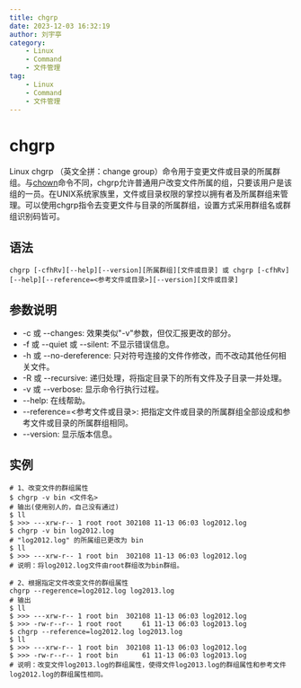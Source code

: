 ```yaml
---
title: chgrp
date: 2023-12-03 16:32:19
author: 刘宇亭
category:
    - Linux
    - Command
    - 文件管理
tag:
    - Linux
    - Command
    - 文件管理
---
```

# chgrp

Linux chgrp （英文全拼：change group）命令用于变更文件或目录的所属群组。与[chown]()命令不同，chgrp允许普通用户改变文件所属的组，只要该用户是该组的一员。在UNIX系统家族里，文件或目录权限的掌控以拥有者及所属群组来管理。可以使用chgrp指令去变更文件与目录的所属群组，设置方式采用群组名或群组识别码皆可。

## 语法

```shell
chgrp [-cfhRv][--help][--version][所属群组][文件或目录] 或 chgrp [-cfhRv][--help][--reference=<参考文件或目录>][--version][文件或目录]
```

## 参数说明

- -c 或 --changes: 效果类似"-v"参数，但仅汇报更改的部分。
- -f 或 --quiet 或 --silent: 不显示错误信息。
- -h 或 --no-dereference: 只对符号连接的文件作修改，而不改动其他任何相关文件。
- -R 或 --recursive: 递归处理，将指定目录下的所有文件及子目录一并处理。
- -v 或 --verbose: 显示命令行执行过程。
- --help: 在线帮助。
- --reference=<参考文件或目录>: 把指定文件或目录的所属群组全部设成和参考文件或目录的所属群组相同。
- --version: 显示版本信息。

## 实例

```shell
# 1、改变文件的群组属性
$ chgrp -v bin <文件名>
# 输出(使用别人的，自己没有通过)
$ ll
$ >>> ---xrw-r-- 1 root root 302108 11-13 06:03 log2012.log
$ chgrp -v bin log2012.log
# "log2012.log" 的所属组已更改为 bin
$ ll
$ >>> ---xrw-r-- 1 root bin  302108 11-13 06:03 log2012.log
# 说明：将log2012.log文件由root群组改为bin群组。

# 2、根据指定文件改变文件的群组属性
chgrp --regerence=log2012.log log2013.log
# 输出
$ ll
$ >>> ---xrw-r-- 1 root bin  302108 11-13 06:03 log2012.log
$ >>> -rw-r--r-- 1 root root     61 11-13 06:03 log2013.log
$ chgrp --reference=log2012.log log2013.log
$ ll
$ >>> ---xrw-r-- 1 root bin  302108 11-13 06:03 log2012.log
$ >>> -rw-r--r-- 1 root bin      61 11-13 06:03 log2013.log
# 说明：改变文件log2013.log的群组属性，使得文件log2013.log的群组属性和参考文件log2012.log的群组属性相同。
```
